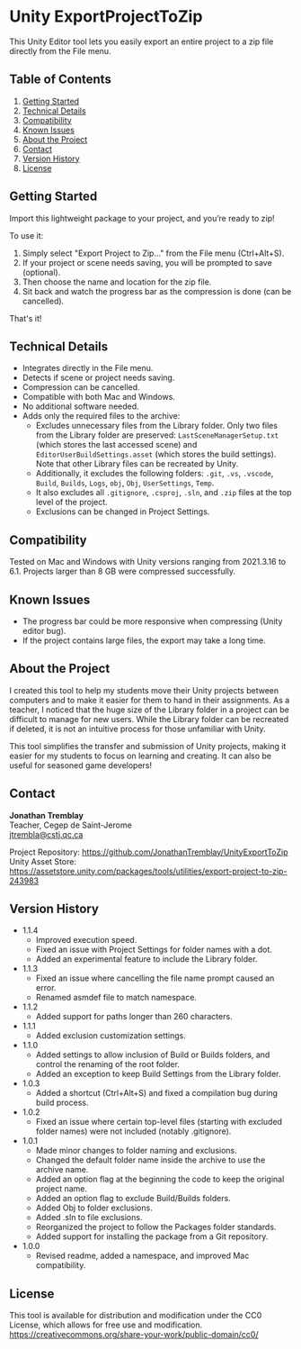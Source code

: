 # Unity ExportProjectToZip

This Unity Editor tool lets you easily export an entire project to a zip file directly from the File menu.

## Table of Contents

1. [Getting Started](#getting-started)
2. [Technical Details](#technical-details)
3. [Compatibility](#compatibility)
4. [Known Issues](#known-issues)
5. [About the Project](#about-the-project)
6. [Contact](#contact)
7. [Version History](#version-history)
8. [License](#license)

## Getting Started

Import this lightweight package to your project, and you’re ready to zip!

To use it:
1. Simply select "Export Project to Zip..." from the File menu (Ctrl+Alt+S). 
2. If your project or scene needs saving, you will be prompted to save (optional).
3. Then choose the name and location for the zip file. 
4. Sit back and watch the progress bar as the compression is done (can be cancelled).

That's it!

## Technical Details

* Integrates directly in the File menu.
* Detects if scene or project needs saving.
* Compression can be cancelled.
* Compatible with both Mac and Windows.
* No additional software needed.
* Adds only the required files to the archive:
  * Excludes unnecessary files from the Library folder. Only two files from the Library folder are preserved: `LastSceneManagerSetup.txt` (which stores the last accessed scene) and `EditorUserBuildSettings.asset` (which stores the build settings). Note that other Library files can be recreated by Unity.
  * Additionally, it excludes the following folders: `.git`, `.vs`, `.vscode`, `Build`, `Builds`, `Logs`, `obj`, `Obj`, `UserSettings`, `Temp`.
  * It also excludes all `.gitignore`, `.csproj`, `.sln`, and `.zip` files at the top level of the project.
  * Exclusions can be changed in Project Settings.

## Compatibility

Tested on Mac and Windows with Unity versions ranging from 2021.3.16 to 6.1.
Projects larger than 8 GB were compressed successfully.

## Known Issues

* The progress bar could be more responsive when compressing (Unity editor bug).
* If the project contains large files, the export may take a long time.

## About the Project

I created this tool to help my students move their Unity projects between computers and to make it easier for them to hand in their assignments. As a teacher, I noticed that the huge size of the Library folder in a project can be difficult to manage for new users. While the Library folder can be recreated if deleted, it is not an intuitive process for those unfamiliar with Unity. 

This tool simplifies the transfer and submission of Unity projects, making it easier for my students to focus on learning and creating. It can also be useful for seasoned game developers!

## Contact

**Jonathan Tremblay**  
Teacher, Cegep de Saint-Jerome  
jtrembla@cstj.qc.ca

Project Repository: https://github.com/JonathanTremblay/UnityExportToZip  
Unity Asset Store: https://assetstore.unity.com/packages/tools/utilities/export-project-to-zip-243983

## Version History

* 1.1.4
    * Improved execution speed.
    * Fixed an issue with Project Settings for folder names with a dot.
    * Added an experimental feature to include the Library folder.
* 1.1.3
    * Fixed an issue where cancelling the file name prompt caused an error.
    * Renamed asmdef file to match namespace.
* 1.1.2
    * Added support for paths longer than 260 characters.
* 1.1.1
    * Added exclusion customization settings.
* 1.1.0
    * Added settings to allow inclusion of Build or Builds folders, and control the renaming of the root folder.
    * Added an exception to keep Build Settings from the Library folder.
* 1.0.3
    * Added a shortcut (Ctrl+Alt+S) and fixed a compilation bug during build process.
* 1.0.2
    * Fixed an issue where certain top-level files (starting with excluded folder names) were not included (notably .gitignore).
* 1.0.1
    * Made minor changes to folder naming and exclusions.
    * Changed the default folder name inside the archive to use the archive name.
    * Added an option flag at the beginning the code to keep the original project name.
    * Added an option flag to exclude Build/Builds folders.
    * Added Obj to folder exclusions.
    * Added .sln to file exclusions.
    * Reorganized the project to follow the Packages folder standards.
    * Added support for installing the package from a Git repository.
* 1.0.0
    * Revised readme, added a namespace, and improved Mac compatibility.

## License

This tool is available for distribution and modification under the CC0 License, which allows for free use and modification.  
https://creativecommons.org/share-your-work/public-domain/cc0/